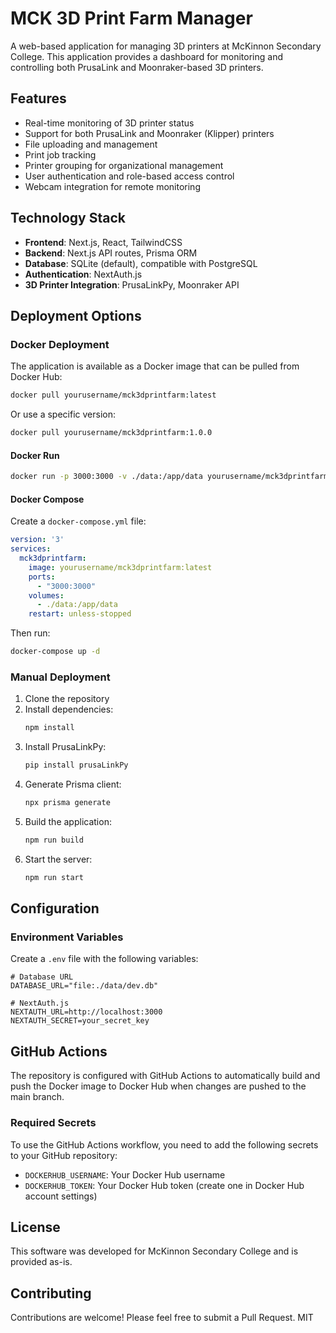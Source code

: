 # MCK 3D Print Farm Manager

A web-based application for managing 3D printers at McKinnon Secondary College. This application provides a dashboard for monitoring and controlling both PrusaLink and Moonraker-based 3D printers.

## Features

- Real-time monitoring of 3D printer status
- Support for both PrusaLink and Moonraker (Klipper) printers
- File uploading and management
- Print job tracking
- Printer grouping for organizational management
- User authentication and role-based access control
- Webcam integration for remote monitoring

## Technology Stack

- **Frontend**: Next.js, React, TailwindCSS
- **Backend**: Next.js API routes, Prisma ORM
- **Database**: SQLite (default), compatible with PostgreSQL
- **Authentication**: NextAuth.js
- **3D Printer Integration**: PrusaLinkPy, Moonraker API

## Deployment Options

### Docker Deployment

The application is available as a Docker image that can be pulled from Docker Hub:

```bash
docker pull yourusername/mck3dprintfarm:latest
```

Or use a specific version:

```bash
docker pull yourusername/mck3dprintfarm:1.0.0
```

#### Docker Run

```bash
docker run -p 3000:3000 -v ./data:/app/data yourusername/mck3dprintfarm:latest
```

#### Docker Compose

Create a `docker-compose.yml` file:

```yaml
version: '3'
services:
  mck3dprintfarm:
    image: yourusername/mck3dprintfarm:latest
    ports:
      - "3000:3000"
    volumes:
      - ./data:/app/data
    restart: unless-stopped
```

Then run:

```bash
docker-compose up -d
```

### Manual Deployment

1. Clone the repository
2. Install dependencies:
   ```bash
   npm install
   ```
3. Install PrusaLinkPy:
   ```bash
   pip install prusaLinkPy
   ```
4. Generate Prisma client:
   ```bash
   npx prisma generate
   ```
5. Build the application:
   ```bash
   npm run build
   ```
6. Start the server:
   ```bash
   npm run start
   ```

## Configuration

### Environment Variables

Create a `.env` file with the following variables:

```
# Database URL
DATABASE_URL="file:./data/dev.db"

# NextAuth.js
NEXTAUTH_URL=http://localhost:3000
NEXTAUTH_SECRET=your_secret_key
```

## GitHub Actions

The repository is configured with GitHub Actions to automatically build and push the Docker image to Docker Hub when changes are pushed to the main branch.

### Required Secrets

To use the GitHub Actions workflow, you need to add the following secrets to your GitHub repository:

- `DOCKERHUB_USERNAME`: Your Docker Hub username
- `DOCKERHUB_TOKEN`: Your Docker Hub token (create one in Docker Hub account settings)

## License

This software was developed for McKinnon Secondary College and is provided as-is.

## Contributing

Contributions are welcome! Please feel free to submit a Pull Request. 
MIT 